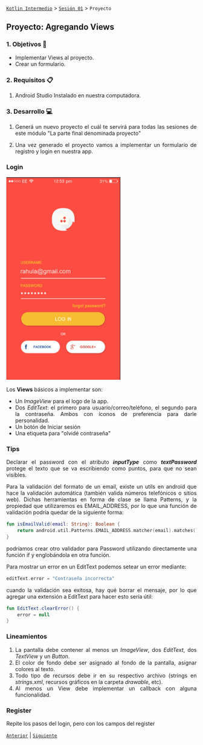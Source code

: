 [`Kotlin Intermedio`](../../Readme.md) > [`Sesión 01`](../Readme.md) > `Proyecto`

## Proyecto: Agregando Views

<div style="text-align: justify;">

### 1. Objetivos :dart:

- Implementar Views al proyecto.
- Crear un formulario.

### 2. Requisitos :clipboard:

1. Android Studio Instalado en nuestra computadora.


### 3. Desarrollo :computer:

1. Generá un nuevo proyecto el cuál te servirá para todas las sesiones de este módulo "La parte final denominada proyecto"

2. Una vez generado el proyecto vamos a implementar un formulario de registro y login en nuestra app.

### Login

<img src="images/0.png" width="60%">

Los __Views__ básicos a implementar son:

- Un _ImageView_ para el logo de la app.
- Dos _EditText_: el primero para usuario/correo/teléfono, el segundo para la contraseña. Ambos con íconos de preferencia para darle personalidad.
- Un botón de Iniciar sesión
- Una etiqueta para "olvidé contraseña"

### Tips

Declarar el password con el atributo ___inputType___ como ___textPassword___ protege el texto que se va escribiendo como puntos, para que no sean visibles.

Para la validación del formato de un email, existe un utils en android que hace la validación automática (también valida números telefónicos o sitios web). Dichas herramientas en forma de clase se llama Patterns, y la propiedad que utilizaremos es EMAIL_ADDRESS, por lo que una función de validación podría quedar de la siguiente forma:

```kotlin
fun isEmailValid(email: String): Boolean { 
    return android.util.Patterns.EMAIL_ADDRESS.matcher(email).matches()
}
```
podríamos crear otro validador para Password utilizando directamente una función if y englobándola en otra función.

Para mostrar un error en un EditText podemos setear un error mediante:

```kotlin
editText.error = "Contraseña incorrecta"
```

cuando la validación sea exitosa, hay qué borrar el mensaje, por lo que agregar una extensión a EditText para hacer esto sería útil:

```kotlin
fun EditText.clearError() {
    error = null
}
```

### Lineamientos

1. La pantalla debe contener al menos un _ImageView_, dos _EditText_, dos _TextView_ y un _Button_.
2. El color de fondo debe ser asignado al fondo de la pantalla, asignar colores al texto.
3. Todo tipo de recursos debe ir en su respectivo archivo (strings en _strings.xml_, recursos gráficos en la carpeta _drawable_, etc).
4. Al menos un View debe implementar un callback con alguna funcionalidad.


### Register

Repite los pasos del login, pero con los campos del register


[`Anterior`](../Ejemplo-03/Readme.md) | [`Siguiente`](../../Sesion-02/Readme.md)

</div>
